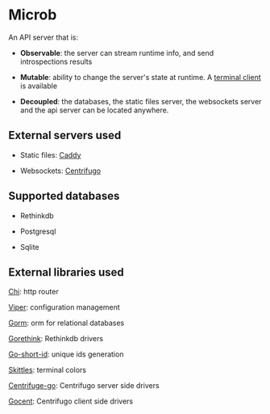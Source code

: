 Microb
======

An API server that is:

- **Observable**: the server can stream runtime info, and send introspections results

- **Mutable**: ability to change the server's state at runtime. A [terminal client](https://github.com/synw/microb-cli)
is available

- **Decoupled**: the databases, the static files server, the websockets server and the api server 
can be located anywhere. 

External servers used
---------------------

- Static files: [Caddy](https://github.com/mholt/caddy)

- Websockets: [Centrifugo](https://github.com/centrifugal/centrifugo)

Supported databases
-------------------

- Rethinkdb

- Postgresql

- Sqlite

External libraries used
-----------------------

[Chi](https://github.com/pressly/chi): http router

[Viper](https://github.com/spf13/viper): configuration management

[Gorm](https://github.com/jinzhu/gorm): orm for relational databases

[Gorethink](https://github.com/GoRethink/gorethink): Rethinkdb drivers

[Go-short-id](https://github.com/ventu-io/go-shortid): unique ids generation

[Skittles](https://godoc.org/github.com/acmacalister/skittles): terminal colors

[Centrifuge-go](https://github.com/centrifugal/centrifuge-go): Centrifugo server side drivers

[Gocent](https://github.com/centrifugal/gocent): Centrifugo client side drivers
